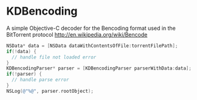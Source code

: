KDBencoding
===========

A simple Objective-C decoder for the Bencoding format used in the BitTorrent protocol
http://en.wikipedia.org/wiki/Bencode

```objective-c
NSData* data = [NSData dataWithContentsOfFile:torrentFilePath];
if(!data) {
  // handle file not loaded error
}
KDBencodingParser* parser = [KDBencodingParser parserWithData:data];
if(!parser) {
  // handle parse error
}
NSLog(@"%@", parser.rootObject);
```
